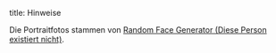 title: Hinweise

Die Portraitfotos stammen von [Random Face Generator (Diese Person existiert nicht)](https://this-person-does-not-exist.com/de).